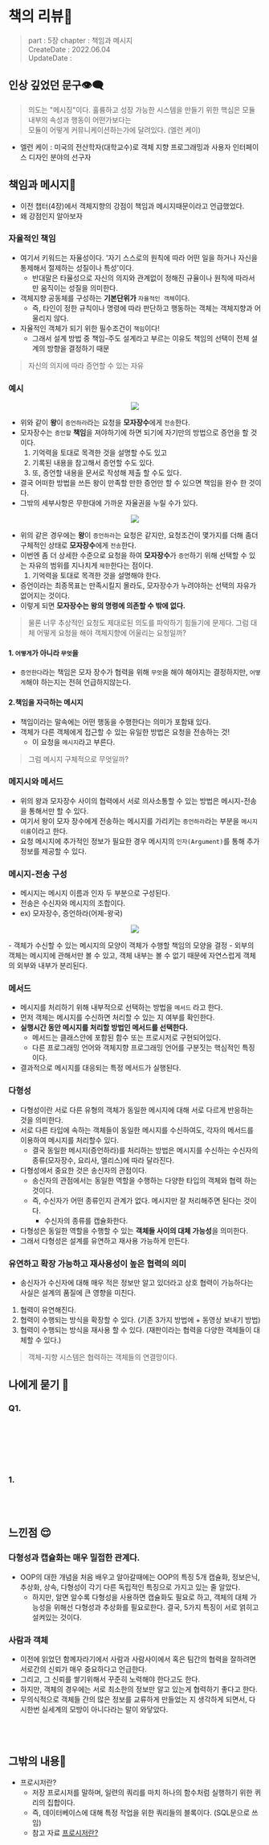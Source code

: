 # 책의 리뷰📔
> part :  5장
> chapter :  책임과 메시지   
> CreateDate : 2022.06.04  
> UpdateDate :  


## 인상 깊었던 문구👁‍🗨

> 의도는 "메시징"이다. 훌륭하고 성장 가능한 시스템을 만들기 위한 핵심은 모듈 내부의 속성과 행동이 어떤가보다는   
> 모듈이 어떻게 커뮤니케이션하는가에 달려있다. (엘런 케이)
- 엘런 케이 : 미국의 전산학자(대학교수)로 객체 지향 프로그래밍과 사용자 인터페이스 디자인 분야의 선구자

## 책임과 메시지💬
 - 이전 챕터(4장)에서 객체지향의 강점이 책임과 메시지때문이라고 언급했었다. 
 - 왜 강점인지 알아보자

### 자율적인 책임
 - 여기서 키워드는 자율성이다. '자기 스스로의 원칙에 따라 어떤 일을 하거나 자신을 통제해서 절제하는 성질이나 특성'이다.
      - 반대말은 타율성으로 자신의 의지와 관계없이 정해진 규율이나 원칙에 따라서만 움직이는 성질을 의미한다. 
 - 객체지향 공동체를 구성하는 **기본단위가** `자율적인 객체`이다.
      - 즉, 타인이 정한 규칙이나 명령에 따라 판단하고 행동하는 객체는 객체지향과 어울리지 않다. 
 - 자율적인 객체가 되기 위한 필수조건이 `책임`이다!  
      - 그래서 설계 방법 중 책임-주도 설계라고 부르는 이유도 책임의 선택이 전체 설계의 방향을 결정하기 때문

> 자신의 의지에 따라 증언할 수 있는 자유
### 예시
<p align =center><img src = "https://user-images.githubusercontent.com/104331549/171996511-9b1af636-2fc9-4b82-9506-440fa609cb2e.png" ></p>


 - 위와 같이 **왕**이 `증언하라`라는 요청을 **모자장수**에게 `전송`한다.
 - 모자장수는 `증언할` **책임**을 져야하기에 하면 되기에 자기만의 방법으로 증언을 할 것이다.
     1. 기억력을 토대로 목격한 것을 설명할 수도 있고
     2. 기록된 내용을 참고해서 증언할 수도 있다.  
     3. 또, 증언할 내용을 문서로 작성해 제출 할 수도 있다.
 - 결국 어떠한 방법을 쓰든 왕이 만족할 만한 증언만 할 수 있으면 책임을 완수 한 것이다. 
 - 그밖의 세부사항은 무한대에 가까운 자율권을 누릴 수가 있다.
<p align =center><img src = "https://user-images.githubusercontent.com/104331549/171996499-6d870a8f-3e21-4284-b4c6-15ee7687b1cb.png" ></p>

 - 위의 같은 경우에는 **왕**이 `증언하라`는 요청은 같지만, 요청조건이 몇가지를 더해 좀더 구체적인 상태로 **모자장수**에게 `전송`한다.
 - 이번엔 좀 더 상세한 수준으로 요청을 하여 **모자장수**가 `증언`하기 위해 선택할 수 있는 자유의 범위를 지나치게 `제한`한다는 점이다.
    1. 기억력을 토대로 목격한 것을 설명해야 한다.
 - 증언이라는 최종목표는 만족시킬지 몰라도, 모자장수가 누려야하는 선택의 자유가 없어지는 것이다.
 - 이렇게 되면 **모자장수는 왕의 명령에 의존할 수 밖에 없다.** 

> 물론 너무 추상적인 요청도 제대로된 의도를 파악하기 힘들기에 문제다.
> 그럼 대체 어떻게 요청을 해야 객체지향에 어울리는 요청일까?

#### 1. `어떻게`가 아니라 `무엇`을
 - `증언한다`라는 책임은 모자 장수가 협력을 위해 `무엇`을 해야 해야지는 결정하지만, `어떻게`해야 하는지는 전혀 언급하지않는다.

#### 2.책임을 자극하는 메시지
 - 책임이라는 말속에는 어떤 행동을 수행한다는 의미가 포함돼 있다.
 - 객체가 다른 객체에게 접근할 수 있는 유일한 방법은 요청을 전송하는 것!
    - 이 요청을 `메시지`라고 부른다. 
     
> 그럼 메시지 구체적으로 무엇일까?  

### 메지시와 메서드 
 - 위의 왕과 모자장수 사이의 협력에서 서로 의사소통할 수 있는 방법은 메시지-전송을 통해서만 할 수 있다.
 - 여기서 왕이 모자 장수에게 전송하는 메시지를 가리키는 `증언하라`라는 부분을  `메시지 이름`이라고 한다. 
 - 요청 메시지에 추가적인 정보가 필요한 경우 메시지의 `인자(Argument)`를 통해 추가 정보를 제공할 수 있다.

### 메시지-전송 구성 
 - 메시지는 메시지 이름과 인자 두 부분으로 구성된다.
 - 전송은 수신자와 메시지의 조합이다. 
 - ex) 모자장수, 증언하라(어제-왕국)
<p align =center><img src = "https://user-images.githubusercontent.com/104331549/171997965-3670229f-208b-4615-a83b-e9f4cb71c6a4.png" ></p>
 - 객체가 수신할 수 있는 메시지의 모양이 객체가 수행할 책임의 모양을 결정
 - 외부의 객체는 메시지에 관해서만 볼 수 있고, 객체 내부는 볼 수 없기 때문에 자연스럽게 객체의 외부와 내부가 분리된다.
 
### 메서드
 - 메시지를 처리하기 위해 내부적으로 선택하는 방법을 `메서드` 라고 한다.
 - 먼저 객체는 메시지를 수신하면 처리할 수 있는 지 여부를 확인한다.
 - **실행시간 동안 메시지를 처리할 방법인 메서드를 선택한다.**
    - 메서드는 클래스안에 포함된 함수 또는 프로시저로 구현되어있다.
    - 다른 프로그래밍 언어와 객체지향 프로그래밍 언어를 구분짓는 핵심적인 특징이다.
 - 결과적으로 메시지를 대응되는 특정 메서드가 실행된다.


### 다형성
 - 다형성이란 서로 다른 유형의 객체가 동일한 메시지에 대해 서로 다르게 반응하는 것을 의미한다. 
 - 서로 다른 타입에 속하는 객체들이 동일한 메시지를 수신하여도, 각자의 메서드를 이용하여 메시지를 처리할수 있다.
    - 결국 동일한 메시지(증언하라)를 처리하는 방법은 메시지를 수신하는 수신자의 종류(모자장수, 요리사, 엘리스)에 따라 달라진다.
 - 다형성에서 중요한 것은 송신자의 관점이다.
    - 송신자의 관점에서는 동일한 역할을 수행하는 다양한 타입의 객체와 협력 하는 것이다.
    - 즉, 수신자가 어떤 종류인지 관계가 없다. 메시지만 잘 처리해주면 된다는 것이다. 
       - 수신자의 종류를 캡슐화한다.  
 -  다형성은 동일한 역할을 수행할 수 있는 **객체들 사이의 대체 가능성**을 의미한다.
 -  그래서 다형성은 설계를 유연하고 재사용 가능하게 만든다.

### 유연하고 확장 가능하고 재사용성이 높은 협력의 의미
 - 송신자가 수신자에 대해 매우 적은 정보만 알고 있더라고 상호 협력이 가능하다는 사실은 설계의 품질에 큰 영향을 미친다. 

 1. 협력이 유연해진다. 
 2. 협력이 수행되는 방식을 확장할 수 있다. (기존 3가지 방법에 + 동영상 보내기 방법)
 3. 협력이 수행되는 방식을 재사용 할 수 있다. (재판이라는 협력을  다양한 객체들이 대체할 수 있다.)

> 객체-지향 시스템은 협력하는 객체들의 연결망이다.
>

## 나에게 묻기 💭


### Q1.

<br></br>


<br></br>


### 1.

<br></br>

## 느낀점 😌

### 다형성과 캡슐화는 매우 밀접한 관계다. 
 - OOP의 대한 개념을 처음 배우고 알아갈때에는 OOP의 특징 5개 캡슐화, 정보은닉, 추상화, 상속, 다형성이 각기 다른 독립적인 특징으로 가지고 있는 줄 알았다. 
   - 하지만, 알면 알수록 다형성을 사용하면 캡슐화도 필요로 하고, 객체의 대체 가능성을 위해선 다형성과 추상화를 필요로한다. 결국, 5가지 특징이 서로 얽히고 설켜있는 것이다.

### 사람과 객체
 - 이전에 읽었던 함께자라기에서 사람과 사람사이에서 혹은 팀간의 협력을 잘하려면 서로간의 신뢰가 매우 중요하다고 언급한다. 
 - 그리고, 그 신뢰를 쌓기위해서 꾸준히 노력해야 한다고도 한다. 
 - 하지만, 객체의 경우에는 서로 최소한의 정보만 알고 있는게 협력하기 좋다고 한다.
 - 무의식적으로 객체들 간의 많은 정보를 교류하게 만들었는 지 생각하게 되면서, 다시한번 실세계의 모방이 아니다라는 말이 와닿았다.
 

<br></br>

## 그밖의 내용🎈
 - 프로시저란?
   -  저장 프로시저를 말하며, 일련의 쿼리를 마치 하나의 함수처럼 실행하기 위한 퀴리의 집합이다.
   -  즉, 데이터베이스에 대해 특정 작업을 위한 쿼리들의 블록이다. (SQL문으로 쓰임)
   -  참고 자료 [프로시저란?](https://fomaios.tistory.com/entry/PLSQL-%ED%94%84%EB%A1%9C%EC%8B%9C%EC%A0%80Procedure%EB%9E%80-feat-CRUD)
